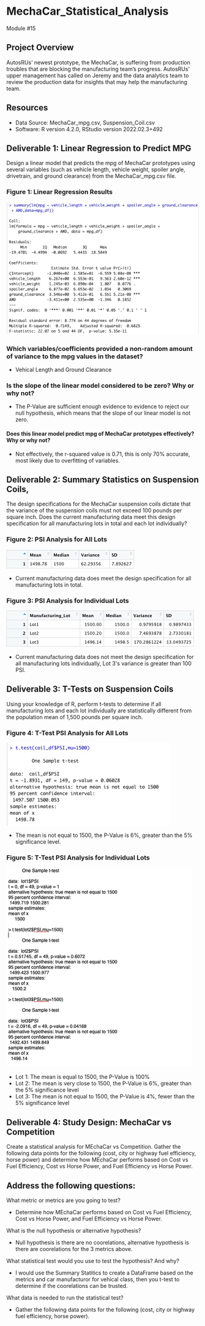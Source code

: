 # MechaCar_Statistical_Analysis
Module #15


## Project Overview
AutosRUs’ newest prototype, the MechaCar, is suffering from production troubles that are blocking the manufacturing team’s progress. AutosRUs’ upper management has called on Jeremy and the data analytics team to review the production data for insights that may help the manufacturing team.

## Resources
- Data Source: MechaCar_mpg.csv, Suspension_Coil.csv
- Software: R version 4.2.0, RStudio version 2022.02.3+492

## Deliverable 1: Linear Regression to Predict MPG
Design a linear model that predicts the mpg of MechaCar prototypes using several variables (such as vehicle length, vehicle weight, spoiler angle, drivetrain, and ground clearance) from the MechaCar_mpg.csv file.

### Figure 1: Linear Regression Results
![Deliveralbe 1](https://github.com/Jarney903/MechaCar_Statistical_Analysis/blob/main/analysis/Figure_1.jpg)
<br />

### Which variables/coefficients provided a non-random amount of variance to the mpg values in the dataset?
- Vehical Length and Ground Clearance 
### Is the slope of the linear model considered to be zero? Why or why not?
- The P-Value are sufficient enough evidence to evidence to reject our null hypothesis, which means that the slope of our linear model is not zero.
#### Does this linear model predict mpg of MechaCar prototypes effectively? Why or why not?
- Not effectively, the r-squared value is 0.71, this is only 70% accurate, most likely due to overfitting of variables. 

## Deliverable 2: Summary Statistics on Suspension Coils,
The design specifications for the MechaCar suspension coils dictate that the variance of the suspension coils must not exceed 100 pounds per square inch. Does the current manufacturing data meet this design specification for all manufacturing lots in total and each lot individually?

### Figure 2: PSI Analysis for All Lots
![All Lots](https://github.com/Jarney903/MechaCar_Statistical_Analysis/blob/main/analysis/Figure_2.jpg)
<br />
- Current manufacturing data does meet the design specification for all manufacturing lots in total.

### Figure 3: PSI Analysis for Individual Lots
![All Lots](https://github.com/Jarney903/MechaCar_Statistical_Analysis/blob/main/analysis/Figure_3.jpg)
<br />
- Current manufacturing data does not meet the design specification for all manufacturing lots individually, Lot 3's variance is greater than 100 PSI.

## Deliverable 3: T-Tests on Suspension Coils
Using your knowledge of R, perform t-tests to determine if all manufacturing lots and each lot individually are statistically different from the population mean of 1,500 pounds per square inch.

### Figure 4: T-Test PSI Analysis for All Lots
![All Lots](https://github.com/Jarney903/MechaCar_Statistical_Analysis/blob/main/analysis/Figure_4.jpg)
<br />
- The mean is not equal to 1500, the P-Value is 6%, greater than the 5% significance level.

### Figure 5: T-Test PSI Analysis for Individual Lots
![All Lots](https://github.com/Jarney903/MechaCar_Statistical_Analysis/blob/main/analysis/Figure_5.jpg)
<br />
- Lot 1: The mean is equal to 1500, the P-Value is 100%
- Lot 2: The mean is very close to 1500, the P-Value is 6%, greater than the 5% significance level
- Lot 3: The mean is not equal to 1500, the P-Value is 4%, fewer than the 5% significance level


## Deliverable 4: Study Design: MechaCar vs Competition
Create a statistical analysis for MEchaCar vs Competition. Gather the following data points for the following (cost, city or highway fuel efficiency, horse power) and determine how MEchaCar performs based on Cost vs Fuel Efficiency, Cost vs Horse Power, and Fuel Efficiency vs Horse Power. 

## Address the following questions:
What metric or metrics are you going to test?
- Determine how MEchaCar performs based on Cost vs Fuel Efficiency, Cost vs Horse Power, and Fuel Efficiency vs Horse Power.

What is the null hypothesis or alternative hypothesis?
- Null hypothesis is there are no coorelations, alternative hypothesis is there are coorelations for the 3 metrics above. 

What statistical test would you use to test the hypothesis? And why?
- I would use the Summary Statitics to create a DataFrame based on the metrics and car manufacturor for vehical class, then you t-test to determine if the coorelations can be trusted. 

What data is needed to run the statistical test? 
- Gather the following data points for the following (cost, city or highway fuel efficiency, horse power).



